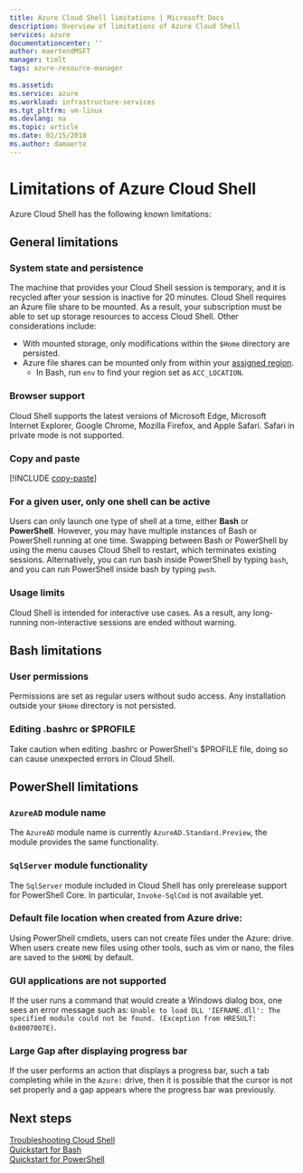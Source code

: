 ```yaml
---
title: Azure Cloud Shell limitations | Microsoft Docs
description: Overview of limitations of Azure Cloud Shell
services: azure
documentationcenter: ''
author: maertendMSFT
manager: timlt
tags: azure-resource-manager
 
ms.assetid: 
ms.service: azure
ms.workload: infrastructure-services
ms.tgt_pltfrm: vm-linux
ms.devlang: na
ms.topic: article
ms.date: 02/15/2018
ms.author: damaerte
---
```


# Limitations of Azure Cloud Shell

Azure Cloud Shell has the following known limitations:

## General limitations

### System state and persistence

The machine that provides your Cloud Shell session is temporary, and it is recycled after your session is inactive for 20 minutes. Cloud Shell requires an Azure file share to be mounted. As a result, your subscription must be able to set up storage resources to access Cloud Shell. Other considerations include:

* With mounted storage, only modifications within the `$Home` directory are persisted.
* Azure file shares can be mounted only from within your [assigned region](persisting-shell-storage.md#mount-a-new-clouddrive).
  * In Bash, run `env` to find your region set as `ACC_LOCATION`.

### Browser support

Cloud Shell supports the latest versions of Microsoft Edge, Microsoft Internet Explorer, Google Chrome, Mozilla Firefox, and Apple Safari. Safari in private mode is not supported.

### Copy and paste

[!INCLUDE [copy-paste](../../includes/cloud-shell-copy-paste.md)]

### For a given user, only one shell can be active

Users can only launch one type of shell at a time, either **Bash** or **PowerShell**. However, you may have multiple instances of Bash or PowerShell running at one time. Swapping between Bash or PowerShell by using the menu causes Cloud Shell to restart, which terminates existing sessions. Alternatively, you can run bash inside PowerShell by typing `bash`, and you can run PowerShell inside bash by typing `pwsh`.

### Usage limits

Cloud Shell is intended for interactive use cases. As a result, any long-running non-interactive sessions are ended without warning.

## Bash limitations

### User permissions

Permissions are set as regular users without sudo access. Any installation outside your `$Home` directory is not persisted.

### Editing .bashrc or $PROFILE

Take caution when editing .bashrc or PowerShell's $PROFILE file, doing so can cause unexpected errors in Cloud Shell.

## PowerShell limitations

### `AzureAD` module name

The `AzureAD` module name is currently `AzureAD.Standard.Preview`, the module provides the same functionality.

### `SqlServer` module functionality

The `SqlServer` module included in Cloud Shell has only prerelease support for PowerShell Core. In particular, `Invoke-SqlCmd` is not available yet.

### Default file location when created from Azure drive:

Using PowerShell cmdlets, users can not create files under the Azure: drive. When users create new files using other tools, such as vim or nano, the files are saved to the `$HOME` by default. 

### GUI applications are not supported

If the user runs a command that would create a Windows dialog box, one sees an error message such as: `Unable to load DLL 'IEFRAME.dll': The specified module could not be found. (Exception from HRESULT: 0x8007007E)`.

### Large Gap after displaying progress bar

If the user performs an action that displays a progress bar, such a tab completing while in the `Azure:` drive, then it is possible that the cursor is not set properly and a gap appears where the progress bar was previously.

## Next steps

[Troubleshooting Cloud Shell](troubleshooting.md) <br>
[Quickstart for Bash](quickstart.md) <br>
[Quickstart for PowerShell](quickstart-powershell.md)
